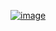 [![image](url)](https://media.discordapp.net/attachments/1194261623360196748/1224927568034267229/1712115817974.jpg?ex=661f45b2&is=660cd0b2&hm=3a0551873a47da4c29458b73ea05352403e4d7e30a2e9aae37c3195c6d67c9a1&=&format=webp&width=622&height=771)

